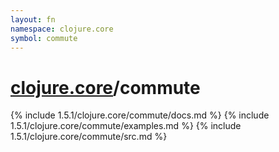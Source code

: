 ```yaml
---
layout: fn
namespace: clojure.core
symbol: commute
---
```


# [clojure.core](../)/commute

{% include 1.5.1/clojure.core/commute/docs.md %}
{% include 1.5.1/clojure.core/commute/examples.md %}
{% include 1.5.1/clojure.core/commute/src.md %}

